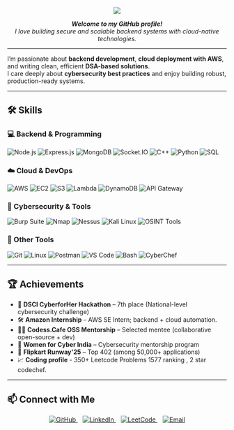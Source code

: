 <p align="center">
  <img src="https://img.shields.io/badge/Hi!%20I%27m%20Janithashri-000000?style=for-the-badge&logoColor=white&labelColor=000000&color=4f46e5&gradient=to-r&logo=data:image/svg+xml;base64,PHN2ZyBmaWxsPSIjZmZmIiB4bWxucz0iaHR0cDovL3d3dy53My5vcmcvMjAwMC9zdmciIHdpZHRoPSIxNiIgaGVpZ2h0PSIxNiI+PHBhdGggZD0iTTggMEMzLjU4IDAgMCAzLjU4IDAgOCAwIDEyLjQyIDMuNTggMTYgOCAxNiAxMi40MiAxNiAxNiAxMi40MiAxNiA4IDE2IDEyLjQyIDAgMTYiIGZpbGw9IndoaXRlIi8+PC9zdmc+"/>
</p>

<p align="center">
  <strong><em>Welcome to my GitHub profile!</em></strong><br>
  <em>I love building secure and scalable backend systems with cloud-native technologies.</em>
</p>

---

I’m passionate about **backend development**, **cloud deployment with AWS**, and writing clean, efficient **DSA-based solutions**.  
I care deeply about **cybersecurity best practices** and enjoy building robust, production-ready systems.

---

## 🛠️ Skills

### 💻 Backend & Programming
![Node.js](https://img.shields.io/badge/-Node.js-0D1117?&logo=node.js)
![Express.js](https://img.shields.io/badge/-Express.js-0D1117?&logo=express)
![MongoDB](https://img.shields.io/badge/-MongoDB-0D1117?&logo=mongodb)
![Socket.IO](https://img.shields.io/badge/-Socket.IO-0D1117?&logo=socket.io)
![C++](https://img.shields.io/badge/-C++-0D1117?&logo=c%2b%2b)
![Python](https://img.shields.io/badge/-Python-0D1117?&logo=python)
![SQL](https://img.shields.io/badge/-MySQL-0D1117?&logo=mysql)

### ☁️ Cloud & DevOps
![AWS](https://img.shields.io/badge/-AWS-0D1117?&logo=amazon-aws)
![EC2](https://img.shields.io/badge/-EC2-0D1117?&logo=amazon-aws)
![S3](https://img.shields.io/badge/-S3-0D1117?&logo=amazon-aws)
![Lambda](https://img.shields.io/badge/-Lambda-0D1117?&logo=aws-lambda)
![DynamoDB](https://img.shields.io/badge/-DynamoDB-0D1117?&logo=aws-dynamodb)
![API Gateway](https://img.shields.io/badge/-API_Gateway-0D1117?&logo=amazon-aws)

### 🔐 Cybersecurity & Tools
![Burp Suite](https://img.shields.io/badge/-Burp_Suite-0D1117?&logo=portswigger)
![Nmap](https://img.shields.io/badge/-Nmap-0D1117?&logo=nmap)
![Nessus](https://img.shields.io/badge/-Nessus-0D1117?&logo=tenable)
![Kali Linux](https://img.shields.io/badge/-Kali_Linux-0D1117?&logo=kali-linux)
![OSINT Tools](https://img.shields.io/badge/-OSINT-0D1117?&logo=google)

### 🧰 Other Tools
![Git](https://img.shields.io/badge/-Git-0D1117?&logo=git)
![Linux](https://img.shields.io/badge/-Linux-0D1117?&logo=linux)
![Postman](https://img.shields.io/badge/-Postman-0D1117?&logo=postman)
![VS Code](https://img.shields.io/badge/-VS_Code-0D1117?&logo=visual-studio-code)
![Bash](https://img.shields.io/badge/-Bash-0D1117?&logo=gnu-bash)
![CyberChef](https://img.shields.io/badge/-CyberChef-0D1117?&logo=chef)

---

## 🏆 Achievements

- 🥇 **DSCI CyberforHer Hackathon** – 7th place (National-level cybersecurity challenge)
- 🛠️ **Amazon Internship** – AWS SE Intern; backend + cloud automation.
- 👩‍💻 **Codess.Cafe OSS Mentorship** – Selected mentee (collaborative open-source + dev)
- 🔐 **Women for Cyber India** – Cybersecurity mentorship program
- 🚀 **Flipkart Runway'25** – Top 402 (among 50,000+ applications)
- 📈 **Coding profile** - 350+ Leetcode Problems 1577 ranking , 2 star codechef.

---

## 📫 Connect with Me  

<p align="center">
  <a href="https://github.com/janihashri" target="_blank" rel="noopener noreferrer">
    <img alt="GitHub" src="https://img.shields.io/badge/GitHub-0D1117?style=flat&logo=github&logoColor=white" />
  </a>&nbsp;&nbsp;
  <a href="https://linkedin.com/in/janihashri" target="_blank" rel="noopener noreferrer">
    <img alt="LinkedIn" src="https://img.shields.io/badge/LinkedIn-0077B5?style=flat&logo=linkedin&logoColor=white" />
  </a>&nbsp;&nbsp;
  <a href="https://leetcode.com/janihashri" target="_blank" rel="noopener noreferrer">
    <img alt="LeetCode" src="https://img.shields.io/badge/LeetCode-000000?style=flat&logo=leetcode&logoColor=FFA116" />
  </a>&nbsp;&nbsp;
  <a href="mailto:your.email@example.com" target="_blank" rel="noopener noreferrer">
    <img alt="Email" src="https://img.shields.io/badge/Email-D14836?style=flat&logo=gmail&logoColor=white" />
  </a>
</p>
